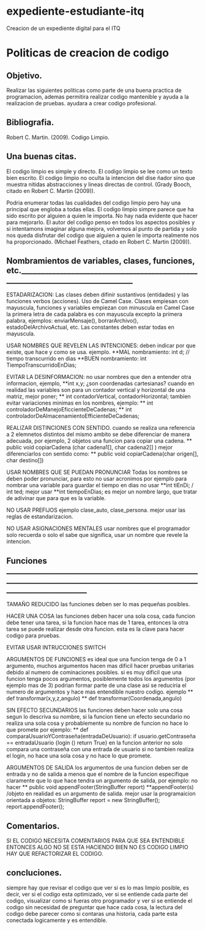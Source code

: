 # expediente-estudiante-itq
Creacion de un expediente digital para el ITQ

# Politicas de creacion de codigo
## Objetivo.
  Realizar las siguientes politicas como parte de una buena practica de programacion,
  ademas permitira realizar codigo mantenible y ayuda a la realizacion de pruebas.
  ayudara a crear codigo profesional.

## Bibliografia.
  Robert C. Martin. (2009). Codigo Limpio. 
## Una buenas citas.
  El codigo limpio es simple y directo. El codigo
  limpio se lee como un texto bien escrito. El
  codigo limpio no oculta la intencion del dise
  ñador sino que muestra nitidas abstracciones
  y lineas directas de control. (Grady Booch, citado en Robert C. Martin (2009)).
  
  Podria enumerar todas las cualidades del codigo
  limpio pero hay una principal que engloba a
  todas ellas. El codigo limpio simpre parece que
  ha sido escrito por alguien a quien le importa.
  No hay nada evidente que hacer para mejorarlo.
  El autor del codigo penso en todos los aspectos
  posibles y si intentamons imaginar alguna
  mejora, volvemos al punto de partida y solo
  nos queda disfrutar del codigo que alguien a
  quien le importa realmente nos ha proporcionado.
  (Michael Feathers, citado en Robert C. Martin (2009)).
## Nombramientos de variables, clases, funciones, etc._______________________________________________________________________________
  
  ESTADARIZACION:
  Las clases deben difinir sustantivos (entidades) y las funciones verbos (acciones). Uso de
  Camel Case. Clases empiesan con mayuscula, funciones y variables empiezan con minuscula
  en Camel Case la primera letra de cada palabra es con mayuscula excepto la primera
  palabra, ejemplos: enviarMensaje(), borrarArchivo(), estadoDelArchivoActual, etc. Las
  constantes deben estar todas en mayuscula.
  
  USAR NOMBRES QUE REVELEN LAS INTENCIONES:
  deben indicar por que existe, que hace y como se usa. ejemplo.
  **MAL nombramiento: int d; // tiempo transcurrido en dias
  **BUEN nombramiento: int TiempoTranscurridoEnDias;
  
  EVITAR LA DESINFORMACION:
  no usar nombres que den a entender otra informacion, ejemplo,
  **int x,y; ¿son coordenadas cartesianas?
  cuando en realidad las variables son para un contador vertical y horizontal
  de una matriz, mejor poner;
  ** int contadorVertical, contadorHorizontal;
  tambien evitar variaciones minimas en los nombres, ejemplo:
  ** int controladorDeManejoEficcienteDeCadenas;
  ** int controladorDeAlmacenamientoEfficienteDeCadenas;
  
  REALIZAR DISTINCIONES CON SENTIDO.
  cuando se realiza una referencia a 2 elemnetos distintos del mismo ambito se debe
  diferenciar de manera adecuada, por ejemplo, 2 objetos una funcion para copiar una
  cadena.
  ** public void copiarCadena (char cadena1[], char cadena2[] )
  mejor diferenciarlos con sentido como:
  ** public void copiarCadena(char origen[], char destino[])
  
  USAR NOMBRES QUE SE PUEDAN PRONUNCIAR
  Todas los nombres se deben poder pronunciar, para esto no usar acronimos
  por ejemplo para nombrar una variable para guardar el tiempo en dias no usar
  **int tiEnDi; / int ted;
  mejor usar
  **int tiempoEnDias;
  es mejor un nombre largo, que tratar de adivinar que para que es la variable.
  
  NO USAR PREFIJOS ejemplo clase_auto, clase_persona. mejor usar las reglas de estandarizacion.
  
  NO USAR ASIGNACIONES MENTALES
  usar nombres que el programador solo recuerda o solo el sabe que significa, usar un nombre
  que revele la intencion.
## Funciones _________________________________________________________________________________________________________________________

  TAMAÑO REDUCIDO
  las funciones deben ser lo mas pequeñas posibles.
  
  HACER UNA COSA
  las funciones deben hacer una sola cosa, cada funcion debe tener una tarea, si la funcion hace mas de 1 tarea, entonces
  la otra tarea se puede realizar desde otra funcion. esta es la clave para hacer codigo para pruebas.
  
  EVITAR USAR INTRUCCIONES SWITCH
  
  ARGUMENTOS DE FUNCIONES
  es ideal que una funcion tenga de 0 a 1 argumento, muchos argumentos hacen mas dificil hacer pruebas unitarias debido
  al numero de cominaciones posibles. si es muy dificil que una funcion tenga pocos argumentos, posiblemente todos los
  argumentos (por ejemplo mas de 3) podrian formar parte de una clase asi se reduciria el numero de argumentos y hace mas
  entendible nuestro codigo.
  ejemplo
  ** def transformar(x,y,z,angulo)
  ** def transformar(Coordenada,angulo)
  
  SIN EFECTO SECUNDARIOS
  las funciones deben hacer solo una cosa segun lo descriva su nombre, si la funcion tiene un efecto secundario no realiza
  una sola cosa y probablemente su nombre de funcion no hace lo que promete por ejemplo:
  ** def comparaUsuarioYContraseña(entradaDeUsuario): if usuario.getContraseña == entradaUsuario {login () return True}
  en la funcion anterior no solo compara una contraseña con una entrada de usuario si no tambien realiza el login, no hace
  una sola cosa y no hace lo que promete.
  
  ARGUMENTOS DE SALIDA
  los argumentos de una funcion deben ser de entrada y no de salida a menos que el nombre de la funcion especifique claramente
  que lo que hace tendra un argumento de salida, por ejemplo:
  no hacer 
  ** public void appendFooter(StringBuffer report)
  **appendFooter(s) /objeto en realidad es un argumento de salida.
  mejor usar la programaicion orientada a objetos:
  StringBuffer report = new StringBuffer();
  report.appendFooter();

## Comentarios.

  SI EL CODIGO NECESITA COMENTARIOS PARA QUE SEA ENTENDIBLE ENTONCES ALGO NO SE ESTA HACIENDO BIEN
  NO ES CODIGO LIMPIO HAY QUE REFACTORIZAR EL CODIGO.
  
 ## concluciones.
 
 siempre hay que revisar el codigo que ver si es lo mas limpio posible, es decir, ver si el codigo esta optimizado,
 ver si se entiende cada parte del codigo, visualizar como si fueras otro programador y ver si se entiende el codigo
 sin necesidad de preguntar que hace cada cosa, la lectura del codigo debe parecer como si contaras una historia, cada
 parte esta conectada logicamente y es entendible.
